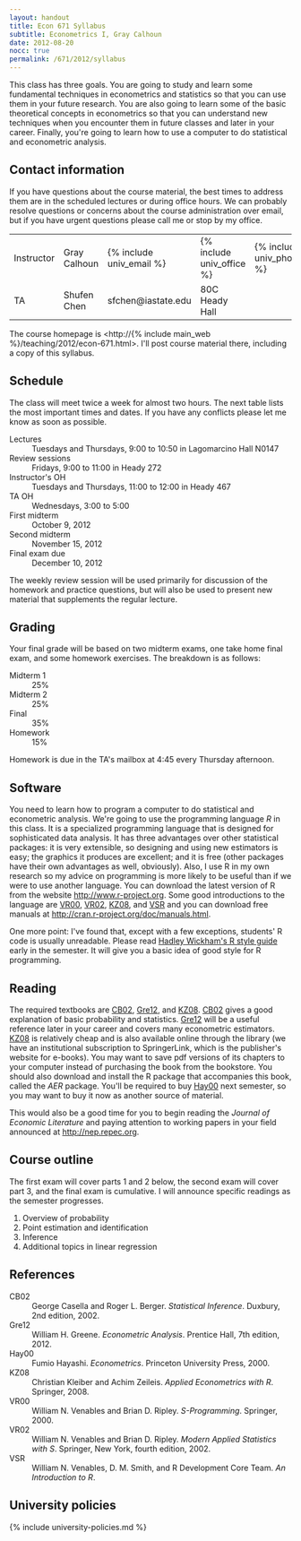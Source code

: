 ```yaml
---
layout: handout
title: Econ 671 Syllabus
subtitle: Econometrics I, Gray Calhoun
date: 2012-08-20
nocc: true
permalink: /671/2012/syllabus
---
```


This class has three goals.  You are going to study and learn some
fundamental techniques in econometrics and statistics so that you can
use them in your future research.  You are also going to learn some of
the basic theoretical concepts in econometrics so that you can
understand new techniques when you encounter them in future classes
and later in your career.  Finally, you're going to learn how to use a
computer to do statistical and econometric analysis.

Contact information 
-------------------

If you have questions about the course material, the best times to
address them are in the scheduled lectures or during office hours.  We
can probably resolve questions or concerns about the course
administration over email, but if you have urgent questions please
call me or stop by my office.

<table class="table">
  <tr>
    <td>Instructor</td> 
    <td>Gray Calhoun</td>
    <td>{% include univ_email %}</td>
    <td>{% include univ_office %}</td>
    <td>{% include univ_phone %}</td>
  </tr>
  <tr>
    <td>TA</td>
    <td>Shufen Chen</td>
    <td>sfchen@iastate.edu</td>
    <td>80C Heady Hall</td>
    <td> </td>
  </tr>
</table>

The course homepage is 
<http://{% include main_web %}/teaching/2012/econ-671.html>.
I'll post course material there, including a copy of this syllabus.

Schedule
--------

The class will meet twice a week for almost two hours.  The next table
lists the most important times and dates.  If you have any conflicts
please let me know as soon as possible.

<dl class="dl-horizontal">
  <dt>Lectures</dt>
  <dd>Tuesdays and Thursdays, 9:00 to 10:50 in Lagomarcino Hall N0147</dd>

  <dt>Review sessions</dt>
  <dd>Fridays, 9:00 to 11:00 in Heady 272</dd>

  <dt>Instructor's OH</dt> 
  <dd>Tuesdays and Thursdays, 11:00 to 12:00 in Heady 467</dd>

  <dt>TA OH</dt> 
  <dd>Wednesdays, 3:00 to 5:00</dd>

  <dt>First midterm</dt> 
  <dd>October 9, 2012</dd>

  <dt>Second midterm</dt>
  <dd>November 15, 2012</dd>

  <dt>Final exam due</dt> 
  <dd>December 10, 2012</dd>
</dl>

The weekly review session will be used primarily for discussion of the
homework and practice questions, but will also be used to present new
material that supplements the regular lecture.

Grading
-------

Your final grade will be based on two midterm exams, one take home
final exam, and some homework exercises.  The breakdown is as follows:

<dl class="dl-horizontal">
  <dt>Midterm 1</dt>
  <dd>25%</dd>

  <dt>Midterm 2</dt>
  <dd>25%</dd>

  <dt>Final</dt>
  <dd>35%</dd>

  <dt>Homework</dt>
  <dd>15%</dd>
</dl>

Homework is due in the TA's mailbox at 4:45 every Thursday afternoon. 

Software
--------

You need to learn how to program a computer to do statistical and
econometric analysis.  We're going to use the programming language *R*
in this class.  It is a specialized programming language that is
designed for sophisticated data analysis.  It has three advantages
over other statistical packages: it is very extensible, so designing
and using new estimators is easy; the graphics it produces are
excellent; and it is free (other packages have their own advantages as
well, obviously).  Also, I use R in my own research so my advice on
programming is more likely to be useful than if we were to use another
language.  You can download the latest version of R from the website
<http://www.r-project.org>.  Some good introductions to the language
are [VR00](#ref), [VR02](#ref), [KZ08](#ref), and [VSR](#ref) and you
can download free manuals at
<http://cran.r-project.org/doc/manuals.html>.

One more point: I've found that, except with a few exceptions,
students' R code is usually unreadable.  Please read [Hadley Wickham's
R style guide](https://github.com/hadley/devtools/wiki/Style) early in
the semester.  It will give you a basic idea of good style for R
programming.

Reading
-------

The required textbooks are [CB02](#ref), [Gre12](#ref), and [KZ08](#ref).
[CB02](#ref) gives a good explanation of basic probability and statistics.
[Gre12](#ref) will be a useful reference later in your career and covers
many econometric estimators.  [KZ08](#ref) is relatively cheap and is also
available online through the library (we have an institutional
subscription to SpringerLink, which is the publisher's website for
e-books).  You may want to save pdf versions of its chapters to your
computer instead of purchasing the book from the bookstore.  You
should also download and install the R package that accompanies this
book, called the *AER* package.  You'll be required to buy
[Hay00](#ref) next semester, so you may want to buy it now as another
source of material.

This would also be a good time for you to begin reading the *Journal
of Economic Literature* and paying attention to working papers in your
field announced at <http://nep.repec.org>.

Course outline
--------------

The first exam will cover parts 1 and 2 below, the second exam will
cover part 3, and the final exam is cumulative. I will announce
specific readings as the semester progresses.

1. Overview of probability
2. Point estimation and identification
3. Inference
4. Additional topics in linear regression

<a name="ref"> </a>
References
----------
<dl class="dl-horizontal">
<dt>CB02</dt>
<dd>George Casella and Roger L. Berger. <i>Statistical Inference</i>. Duxbury, 2nd edition, 2002.</dd>

<dt>Gre12</dt>
<dd>William H. Greene. <i>Econometric Analysis</i>. Prentice Hall, 7th edition, 2012.</dd>

<dt>Hay00</dt>
<dd>Fumio Hayashi. <i>Econometrics</i>. Princeton University Press, 2000.</dd>

<dt>KZ08</dt>
<dd>Christian Kleiber and Achim Zeileis. <i>Applied Econometrics with R</i>. Springer, 2008.</dd>

<dt>VR00</dt>
<dd>William N. Venables and Brian D. Ripley. <i>S-Programming</i>. Springer, 2000.</dd>

<dt>VR02</dt>
<dd>William N. Venables and Brian D. Ripley. <i>Modern Applied Statistics with S</i>. Springer, New York,
   fourth edition, 2002.</dd>

<dt>VSR</dt>
<dd>William N. Venables, D. M. Smith, and R Development Core Team. <i>An Introduction to R</i>.</dd>
</dl>

University policies
-------------------

{% include university-policies.md %}
